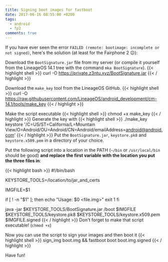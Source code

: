 ```yaml
---
title: Signing boot images for fastboot
date: 2017-06-16 08:55:00 +0200
tags:
  - android
  - fp2
comments: true
---
```

If you have ever seen the error `FAILED (remote: bootimage: incomplete or not signed)`, here's the solution (at least for the Fairphone 2 😉):

Download the `BootSignature.jar` file from my server (or compile it yourself from the LineageOS 14.1 tree with the command `mka BootSignature`).
{{< highlight shell >}}
curl -O https://private.z3ntu.xyz/BootSignature.jar
{{< / highlight >}}

Download the `make_key` tool from the LineageOS GitHub.
{{< highlight shell >}}
curl -O https://raw.githubusercontent.com/LineageOS/android_development/cm-14.1/tools/make_key
{{< / highlight >}}

Make the script executable
{{< highlight shell >}}
chmod +x make_key
{{< / highlight >}}
Generate the key with
{{< highlight shell >}}
./make_key keystore '/C=US/ST=California/L=Mountain View/O=Android/OU=Android/CN=Android/emailAddress=android@android.com'
{{< / highlight >}}
Put the `BootSignature.jar`, `keystore.pk8` and `keystore.x509.pem` in a directory of your choice.

Put the following script into a location in the PATH (`~/bin` or `/usr/local/bin` should be good) **and replace the first variable with the location you put the three files in**:

{{< highlight bash >}}
#!/bin/bash

KEYSTORE_TOOLS=/location/to/jar_and_certs

IMGFILE=$1

if [ ! -n "$1" ]; then
  echo "Usage: $0 <file.img>"
  exit 1
fi

java -jar $KEYSTORE_TOOLS/BootSignature.jar /boot $IMGFILE $KEYSTORE_TOOLS/keystore.pk8 $KEYSTORE_TOOLS/keystore.x509.pem $IMGFILE.signed
{{< / highlight >}}
Don't forget to make that script executable! (`chmod +x`)

Now you can use the script to sign your images and then boot it
{{< highlight shell >}}
sign_img boot.img && fastboot boot boot.img.signed
{{< / highlight >}}

Have fun!
